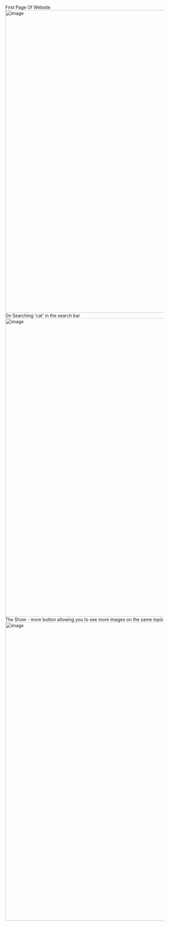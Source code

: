 First Page Of Website
<img width="960" alt="image" src="https://github.com/mahimavarma/Image-Search-Website/assets/118841358/7f32a1e5-d660-48f6-88ee-8cad2357b41d">
On Searching 'cat' in the search bar
<img width="946" alt="image" src="https://github.com/mahimavarma/Image-Search-Website/assets/118841358/29993e3e-d729-44bc-964f-7d62fc673e82">
The Show - more button allowing you to see more images on the same topic
<img width="946" alt="image" src="https://github.com/mahimavarma/Image-Search-Website/assets/118841358/29f8faa8-8964-4de8-954a-b3c5504dc7c9">


